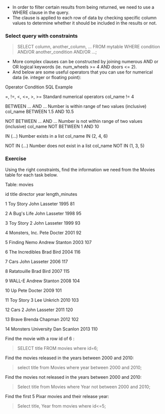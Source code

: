 - In order to filter certain results from being returned, we need to use a WHERE clause in the query.
- The clause is applied to each row of data by checking specific column values to determine whether it should be included in the results or not.

### Select query with constraints
> SELECT column, another_column, …
> FROM mytable
> WHERE condition
    AND/OR another_condition
    AND/OR …;

- More complex clauses can be constructed by joining numerous AND or OR logical keywords (ie. num_wheels >= 4 AND doors <= 2).
- And below are some useful operators that you can use for numerical data (ie. integer or floating point):

Operator	            Condition	                                                SQL Example
  
=, !=, <, <=, >, >=	    Standard numerical operators	                            col_name != 4

BETWEEN … AND …	        Number is within range of two values (inclusive)	        col_name BETWEEN 1.5 AND 10.5

NOT BETWEEN … AND …	    Number is not within range of two values (inclusive)	    col_name NOT BETWEEN 1 AND 10

IN (…)	                Number exists in a list	                                  col_name IN (2, 4, 6)

NOT IN (…)	            Number does not exist in a list                          	col_name NOT IN (1, 3, 5)    


### Exercise
Using the right constraints, find the information we need from the Movies table for each task below.

Table: movies

id	title	          director	          year	length_minutes

1	  Toy Story	      John Lasseter	      1995	81

2	  A Bug's Life	  John Lasseter	      1998	95

3	  Toy Story 2	  John Lasseter	      1999	93

4	  Monsters, Inc.	Pete Docter	        2001	92

5	  Finding Nemo	  Andrew Stanton	    2003	107

6	  The Incredibles	Brad Bird	          2004	116

7	  Cars	          John Lasseter	      2006	117

8	  Ratatouille	    Brad Bird	          2007	115

9	  WALL-E	        Andrew Stanton	    2008	104

10	Up	            Pete Docter	        2009	101

11	Toy Story 3	    Lee Unkrich	        2010	103

12	Cars 2	        John Lasseter	      2011	120

13	Brave	          Brenda Chapman	    2012	102

14	Monsters University	Dan Scanlon	    2013	110



Find the movie with a row id of 6 :
> SELECT title FROM movies where id=6;

Find the movies released in the years between 2000 and 2010:
> select title from Movies 
where year between 2000 and 2010;

Find the movies not released in the years between 2000 and 2010:
> Select title from Movies
> where Year not between 2000 and 2010;

Find the first 5 Pixar movies and their release year:
> Select title, Year from movies
> where id<=5;

